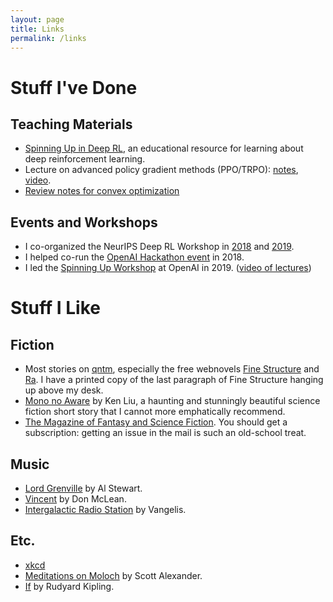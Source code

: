 ```yaml
---
layout: page
title: Links
permalink: /links
---
```


# Stuff I've Done

## Teaching Materials

* [Spinning Up in Deep RL](https://spinningup.openai.com/en/latest/), an educational resource for learning about deep reinforcement learning.
* Lecture on advanced policy gradient methods (PPO/TRPO): [notes](http://rll.berkeley.edu/deeprlcourse/f17docs/lecture_13_advanced_pg.pdf), [video](https://www.youtube.com/watch?v=ycCtmp4hcUs&list=PLkFD6_40KJIznC9CDbVTjAF2oyt8_VAe3&index=14&t=1s).
* [Review notes for convex optimization](https://github.com/jachiam/optimization-notes)

## Events and Workshops
* I co-organized the NeurIPS Deep RL Workshop in [2018](https://sites.google.com/view/deep-rl-workshop-nips-2018/home) and [2019](https://sites.google.com/view/deep-rl-workshop-neurips-2019/home).
* I helped co-run the [OpenAI Hackathon event](https://openai.com/blog/hackathon-follow-up/) in 2018.
* I led the [Spinning Up Workshop](https://openai.com/blog/spinning-up-in-deep-rl-workshop-review/) at OpenAI in 2019. ([video of lectures](https://www.youtube.com/watch?v=fdY7dt3ijgY))


# Stuff I Like


## Fiction

* Most stories on [qntm](https://qntm.org/), especially the free webnovels [Fine Structure](https://qntm.org/structure) and [Ra](https://qntm.org/ra). I have a printed copy of the last paragraph of Fine Structure hanging up above my desk.
* [Mono no Aware](http://www.lightspeedmagazine.com/fiction/mono-no-aware/) by Ken Liu, a haunting and stunningly beautiful science fiction short story that I cannot more emphatically recommend.
* [The Magazine of Fantasy and Science Fiction](https://www.sfsite.com/fsf/). You should get a subscription: getting an issue in the mail is such an old-school treat.

## Music

* [Lord Grenville](https://www.youtube.com/watch?v=K-Fc6O7L5Uc) by Al Stewart.
* [Vincent](https://www.youtube.com/watch?v=oxHnRfhDmrk) by Don McLean.
* [Intergalactic Radio Station](https://www.youtube.com/watch?v=Dx3FPiHqG8U) by Vangelis.

## Etc.

* [xkcd](https://xkcd.com/)
* [Meditations on Moloch](https://slatestarcodex.com/2014/07/30/meditations-on-moloch/) by Scott Alexander.
* [If](https://www.poetryfoundation.org/poems/46473/if---) by Rudyard Kipling.